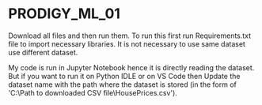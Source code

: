 # PRODIGY_ML_01

Download all files and then run them.
To run this first run Requirements.txt file to import necessary libraries.
It is not necessary to use same dataset use different dataset.

My code is run in Jupyter Notebook hence it is directly reading the dataset. But if you want to run it on Python IDLE or on VS Code then Update the dataset name with the path where the dataset is stored (in the form of 'C:\Path to downloaded CSV file\HousePrices.csv').
